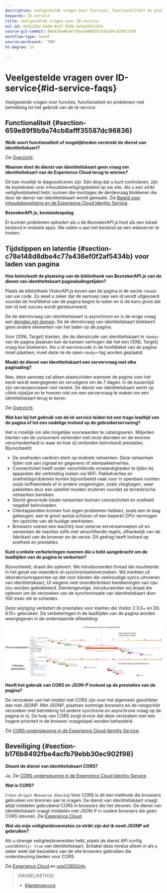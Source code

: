 ```yaml
---
description: Veelgestelde vragen over functies, functionaliteit en problemen met betrekking tot het gebruik van de id-service.
keywords: ID-service
title: Veelgestelde vragen over ID-service
exl-id: 4dd2220c-8a9d-4e27-838b-be5ad357cb3e
source-git-commit: 06e935a4ba4776baa900d3dc91e294c92b873c0f
workflow-type: tm+mt
source-wordcount: '789'
ht-degree: 1%

---
```


# Veelgestelde vragen over ID-service{#id-service-faqs}

Veelgestelde vragen over functies, functionaliteit en problemen met betrekking tot het gebruik van de id-service.

## Functionaliteit {#section-659e89f8b9a74cb8afff35587dc96836}

**Welk soort functionaliteit of mogelijkheden verstrekt de dienst van identiteitskaart?**

Zie [Overzicht](../introduction/overview.md).

**Waarom doet de dienst van identiteitskaart geen vraag om identiteitskaart van de Experience Cloud terug te winnen?**

Dit kan moeilijk te diagnosticeren zijn. Eén ding dat u kunt controleren, zijn de kopteksten voor inhoudsbeveiligingsbeleid op uw site. Als u een strikt veiligheidsbeleid hebt, kunnen die montages de derdevraag blokkeren die door de dienst van identiteitskaart wordt gemaakt. Zie [Beleid voor inhoudsbeveiliging en de Experience Cloud Identity Service](../reference/csp.md#concept-968c423a7392479db0a0d821ae9783e3).

**BezoekerAPI.js, bestandsopslag**

Er kunnen problemen optreden als u de BezoekerAPI.js host als een lokaal bestand in mobiele apps. We raden u aan het bestand op een webserver te hosten.

## Tijdstippen en latentie {#section-c78e148d8dbe4c77a436ef0f2af5434b} voor laden van pagina

**Hoe beïnvloedt de plaatsing van de bibliotheek van BezoekerAPI.js van de dienst van identiteitskaart paginaladingstijden?**

Plaats de bibliotheek VisitorAPI.js boven aan de pagina in de sectie `<head>` van uw code. Zo weet u zeker dat de aanroep naar een id wordt uitgevoerd voordat de hoofdtekst van de pagina begint te laden en is de kans groot dat een id met succes wordt geretourneerd.

De de dienstvraag van identiteitskaart is asynchroon en is de enige vraag aan [demdex.net domein](https://docs.adobe.com/content/help/en/audience-manager/user-guide/reference/demdex-calls.html). De de dienstvraag van identiteitskaart blokkeert geen andere elementen van het laden op de pagina.

Voor [!DNL Target] klanten, die de dienstcode van identiteitskaart in `<body>` van de pagina plaatsen kan de kansen verhogen dat het een [!DNL Target] vraag kon blokkeren. Als u id-servicecode in de hoofdtekst van de pagina moet plaatsen, moet deze na de open `<body>`-tag worden geplaatst.

**Maakt de dienst van identiteitskaart een servervraag met elke paginading?**

Nee, deze aanroep zal alleen plaatsvinden wanneer de pagina voor het eerst wordt weergegeven en vervolgens om de 7 dagen. In de tussentijd zijn serveraanroepen niet vereist. De dienst van identiteitskaart werkt op cliënt-zijwijze en te hoeven niet om een servervraag te maken om een identiteitskaart terug te keren.

Zie [Overzicht](../introduction/overview.md).

**Wat kan bij het gebruik van de id-service leiden tot een trage laadtijd van de pagina of tot een nadelige invloed op de gebruikerservaring?**

Het is moeilijk om alle mogelijke voorwaarden te catalogiseren. Miljarden klanten van de consument verbinden met onze diensten en de enorme verscheidenheid in waar en hoe zij verbinden beïnvloedt prestaties. Bijvoorbeeld:

* De snelheden variëren sterk op mobiele netwerken. Deze netwerken lijden ook aan signaal en gegevens of stempakketverlies.
* Connectiviteit heeft onder verschillende omstandigheden te lijden bij apparaten die verbinding maken via WiFi. Pakketverlies en snelheidsproblemen komen bijvoorbeeld vaak voor in openbare ruimten zoals koffiewinkels of in andere omgevingen, zoals vliegtuigen, waar pakketten door een satelliet moeten stuiteren voordat ze terrestrische netwerken bereiken.
* Slecht gevormde lokale netwerken kunnen connectiviteit en snelheid negatief beïnvloeden.
* Clientapparaten kunnen hun eigen problemen hebben, zoals een te laag geheugen, een te groot aantal schijven of een beperkt CPU-vermogen ten opzichte van de huidige werklasten.
* Browsers voeren een wachtrij voor externe serveraanroepen uit en verwerken de reacties zelfs met verschillende regels, afhankelijk van de fabrikant van de browser en de versie. Dit gedrag heeft invloed op snelheid en prestaties.

**Kunt u enkele verbeteringen noemen die u hebt aangebracht om de laadtijden van de pagina te verkorten?**

Bijvoorbeeld, draad die oplevert. We introduceerden thread die resulteerde in het geval van meerdere id-synchronisatieverzoeken. Wij merkten uit laboratoriumrapporten op dat voor klanten die veelvoudige syncs uitvoeren van identiteitskaart, UI wegens veel ononderbroken berekeningen van cpu zou worden geblokkeerd. Dientengevolge, introduceerden wij draad die oplevert om de verzoeken van de synchronisatie van identiteitskaart door 100 msec elk te scheiden.

Deze wijziging verbetert de prestaties voor klanten die Visitor 2.3.0+ en DIL 6.10+ gebruiken. De verbeteringen in de laadtijden van de pagina worden weergegeven in de onderstaande afbeelding:

![](assets/id_sync_improvements_copy.png)

**Heeft het gebruik van CORS en JSON-P invloed op de prestaties van de pagina?**

De verzoeken van het middel met CORS zijn over het algemeen geschikter dan met JSONP. Met JSONP, plaatsen sommige browsers en de-rangschikt verzoeken met betrekking tot andere synchrone en asynchrone vraag op de pagina in rij. De hulp van CORS zorgt ervoor dat deze verzoeken met een hogere prioriteit in de browser vraagstapel worden behandeld.

Zie [CORS-ondersteuning in de Experience Cloud Identity Service](../reference/cors.md#concept-6c280446990d46d88ba9da15d2dcc758).

## Beveiliging {#section-b176b8492fbe4acfb79ebb30ec902f98}

**Steunt de dienst van identiteitskaart CORS?**

Ja. Zie [CORS-ondersteuning in de Experience Cloud Identity Service](../reference/cors.md#concept-6c280446990d46d88ba9da15d2dcc758).

**Wat is CORS?**

*`Cross-Origin Resource Sharing`* Voor CORS is dit een methode die browsers gebruiken om bronnen aan te vragen. De dienst van identiteitskaart vraagt altijd middelen gebruikend CORS in browsers die het steunen. De dienst van identiteitskaart vraagt middelen met JSON-P in oudere browsers die geen CORS steunen. Zie [Experience Cloud](../reference/cors.md#concept-6c280446990d46d88ba9da15d2dcc758).

**Wat als mijn veiligheidsvereisten zo strikt zijn dat ik nooit JSONP wil gebruiken?**

Als u strenge veiligheidsvereisten hebt, plaats de dienst API config `useCORSOnly: true` van identiteitskaart. Schakel deze modus alleen in als u zeker weet dat bezoekers van de site browsers gebruiken die ondersteuning bieden voor CORS.

Zie [Experience Cloud](../reference/cors.md#concept-6c280446990d46d88ba9da15d2dcc758) en [useCORSOnly](../library/function-vars/use-cors-only.md#reference-8a9a143d838b48d6b23329b84b13e1fa).

>[!MORELIKETHIS]
>
>* [Klantenservice](https://helpx.adobe.com/marketing-cloud/contact-support.html)

